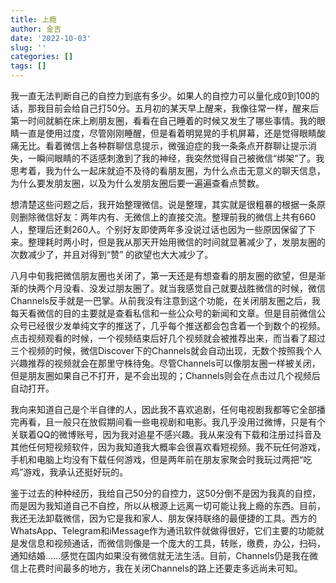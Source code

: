 ```yaml
---
title: 上瘾
author: 金吉
date: '2022-10-03'
slug: ''
categories: []
tags: []
---
```



我一直无法判断自己的自控力到底有多少。如果人的自控力可以量化成0到100的话，那我目前会给自己打50分。五月初的某天早上醒来，我像往常一样，醒来后第一时间就躺在床上刷朋友圈，看看在自己睡着的时候又发生了哪些事情。我的眼睛一直是使用过度，尽管刚刚睡醒，但是看着明晃晃的手机屏幕，还是觉得眼睛酸痛无比。看着微信上各种群聊信息提示，微强迫症的我一条条点开群聊让提示消失，一瞬间眼睛的不适感刺激到了我的神经，我突然觉得自己被微信“绑架”了。我思考着，我为什么一起床就迫不及待的看朋友圈，为什么点击无意义的聊天信息，为什么要发朋友圈，以及为什么发朋友圈后要一遍遍查看点赞数。

想清楚这些问题之后，我开始整理微信。说是整理，其实就是很粗暴的根据一条原则删除微信好友：两年内有、无微信上的直接交流。整理前我的微信上共有660人，整理后还剩260人。个别好友即使两年多没说过话也因为一些原因保留了下来。整理耗时两小时，但是我从那天开始用微信的时间就显著减少了，发朋友圈的次数减少了，并且对得到“赞” 的欲望也大大减少了。

八月中旬我把微信朋友圈也关闭了，第一天还是有想查看的朋友圈的欲望，但是渐渐的快两个月没看、没发过朋友圈了。就当我感觉自己就要战胜微信的时候，微信Channels反手就是一巴掌。从前我没有注意到这个功能，在关闭朋友圈之后，我每天看微信的目的主要就是查看私信和一些公众号的新闻和文章。但是目前微信公众号已经很少发单纯文字的推送了，几乎每个推送都会包含着一个到数个的视频。点击视频观看的时候，一个视频结束后好几个视频就会被推荐出来，而当看了超过三个视频的时候，微信Discover下的Channels就会自动出现，无数个按照我个人兴趣推荐的视频就会在那里守株待兔。尽管Channels可以像朋友圈一样被关闭，但是朋友圈如果自己不打开，是不会出现的；Channels则会在点击过几个视频后自动打开。

我向来知道自己是个半自律的人，因此我不喜欢追剧，任何电视剧我都等它全部播完再看，且一般只在放假期间看一些电视剧和电影。我几乎没用过微博，只是有个关联着QQ的微博账号，因为我对追星不感兴趣。我从来没有下载和注册过抖音及其他任何短视频软件，因为我知道我大概率会很喜欢看短视频。我不玩任何游戏，手机和电脑上均没有下载任何游戏，但是两年前在朋友家聚会时我玩过两把“吃鸡”游戏，我承认还挺好玩的。

鉴于过去的种种经历，我给自己50分的自控力，这50分倒不是因为我真的自控，而是因为我知道自己不自控，所以从根源上远离一切可能让我上瘾的东西。目前，我还无法卸载微信，因为它是我和家人、朋友保持联络的最便捷的工具。西方的WhatsApp、Telegram和iMessage作为通讯软件就做得很好，它们主要的功能就是发信息和视频通话，而微信则像是一个庞大的工具，转账，缴费，办公，扫码，通知结婚......感觉在国内如果没有微信就无法生活。目前，Channels仍是我在微信上花费时间最多的地方，我在关闭Channels的路上还要走多远尚未可知。





